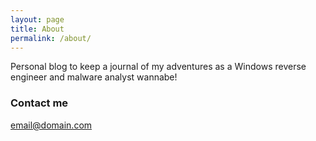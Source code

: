 ```yaml
---
layout: page
title: About
permalink: /about/
---
```


Personal blog to keep a journal of my adventures as a Windows reverse engineer and malware analyst wannabe!

### Contact me

[email@domain.com](mailto:email@domain.com)
